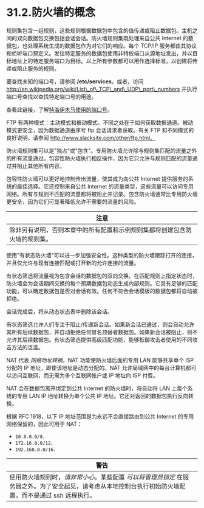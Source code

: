# 31.2.防火墙的概念

规则集包含一组规则，这些规则根据数据包中包含的值传递或阻止数据包。主机之间的双向数据包交换包括会话会话。防火墙规则集既处理来自公共 Internet 的数据包，也处理系统生成的数据包作为对它们的响应。每个 TCP/IP 服务都由其协议和侦听端口预定义。发往特定服务的数据包使用非特权端口从源地址发出，并以目标地址上的特定服务端口为目标。以上所有参数都可以用作选择标准，以创建将传递或阻止服务的规则。

要查找未知的端口号，请参阅 **/etc/services**。或者，访问 http://en.wikipedia.org/wiki/List\_of\_TCP\_and\_UDP\_port\_numbers 并执行端口号查找以查找特定端口号的用途。

查看此链接，了解[特洛伊木马使用的端口号](http://web.archive.org/web/20150803024617/http://www.sans.org/security-resources/idfaq/oddports.php)。

FTP 有两种模式：主动模式和被动模式。不同之处在于如何获取数据通道。被动模式更安全，因为数据通道由序号 ftp 会话请求者获取。有关 FTP 和不同模式的良好说明，请参阅 http://www.slacksite.com/other/ftp.html。

防火墙规则集可以是"独占"或"包含"。专用防火墙允许除与规则集匹配的流量之外的所有流量通过。包容性防火墙执行相反操作，因为它只允许与规则匹配的流量通过并阻止其他所有内容。

包容性防火墙可以更好地控制传出流量，使其成为向公共 Internet 提供服务的系统的最佳选择。它还控制来自公共 Internet 的流量类型，这些流量可以访问专用网络。所有与规则不匹配的流量都将被阻止并记录。包含防火墙通常比专用防火墙更安全，因为它们可显著降低允许不需要的流量的风险。

| 注意                                    |
| ------------------------------------- |
| 除非另有说明，否则本章中的所有配置和示例规则集都将创建包含防火墙的规则集。 |

使用"有状态防火墙"可以进一步加强安全性。这种类型的防火墙跟踪打开的连接，并且仅允许与现有连接匹配或打开新的允许连接的流量。

有状态筛选将流量视为包含会话的数据包的双向交换。在匹配规则上指定状态时，防火墙会为会话期间交换的每个预期数据包动态生成内部规则。它具有足够的匹配功能，可以确定数据包是否对会话有效。任何不符合会话模板的数据包都将自动被拒绝。

会话完成后，将从动态状态表中删除该会话。

有状态筛选允许人们专注于阻止/传递新会话。如果新会话已通过，则会自动允许其所有后续数据包，并自动拒绝任何冒名顶替者数据包。如果新会话被阻止，则不允许其后续数据包。有状态筛选提供高级匹配功能，能够抵御攻击者使用的不同攻击方法的泛滥。

NAT 代表 _网络地址转换_。NAT 功能使防火墙后面的专用 LAN 能够共享单个 ISP 分配的 IP 地址，即使该地址是动态分配的。NAT 允许局域网中的每台计算机都可以访问互联网，而无需为多个互联网帐户或 IP 地址向 ISP 付费。

NAT 会在数据包离开绑定到公共 Internet 的防火墙时，将自动将 LAN 上每个系统的专用 LAN IP 地址转换为单个公共 IP 地址。它还对返回的数据包执行反向转换。

根据 RFC 1918，以下 IP 地址范围是为永远不会直接路由到公共 Internet 的专用网络保留的，因此可用于 NAT：

* `10.0.0.0/8`.
* `172.16.0.0/12`.
* `192.168.0.0/16`.

| 警告                                                                              |
| ------------------------------------------------------------------------------- |
| 使用防火墙规则时，_请非常小心_。某些配置 _可以将管理员锁定_ 在服务器之外。为了安全起见，请考虑从本地控制台执行初始防火墙配置，而不是通过 ssh 远程执行。 |

